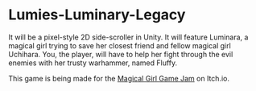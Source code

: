 # Lumies-Luminary-Legacy

It will be a pixel-style 2D side-scroller in Unity. It will feature Luminara, a magical girl trying to save her closest friend and fellow magical girl Uchihara. You, the player, will have to help her fight through the evil enemies with her trusty warhammer, named Fluffy.

This game is being made for the [Magical Girl Game Jam](https://itch.io/jam/magical-girl-game-jam-8) on Itch.io.
